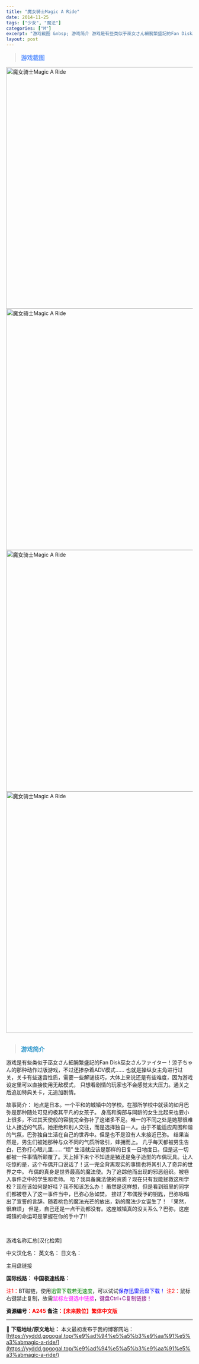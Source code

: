 ```yaml
---
title: "魔女骑士Magic A Ride"
date: 2014-11-25
tags: ["少女", "魔法"]
categories: ["M"]
excerpt: "游戏截图 &nbsp; 游戏简介 游戏是有些类似于巫女さん細腕繁盛記的Fan Disk巫女さんファイター！涼子ちゃん的那种动作过版游戏，不过还掺杂着ADV模式…… 也就是操纵女主角进行过关，关卡有些迷宫性质，需要一些解谜技巧，大体上来说还是有些难度，因为游戏设定里可以直接使用无敌模式， 只想看剧情的&hellip;"
layout: post
---
```


<div>
<blockquote><b><span style="font-size: 12pt; color: #6699ff;">游戏截图</span></b></blockquote>
<div><img title="点击放大" src="https://yyddd.gogogal.top/wp-content/uploads/2025/04/20250430_6811ea0aaab7f.webp" alt="魔女骑士Magic A Ride" width="650" /></div>
<div><img title="点击放大" src="https://yyddd.gogogal.top/wp-content/uploads/2025/04/20250430_6811ea0c0fdc2.webp" alt="魔女骑士Magic A Ride" width="650" /></div>
<div><img title="点击放大" src="https://cdn.ttloli.com/pic/005ODKsIgy1fi91v5m4q7j30mo0hq799.webp" alt="魔女骑士Magic A Ride" width="650" /></div>
<div><img title="点击放大" src="https://yyddd.gogogal.top/wp-content/uploads/2025/04/20250430_6811ea12b3ff1.webp" alt="魔女骑士Magic A Ride" width="650" /></div>
&nbsp;
<blockquote><b><span style="font-size: 12pt; color: #3399cc;">游戏简介</span></b></blockquote>
<div>游戏是有些类似于巫女さん細腕繁盛記的Fan Disk巫女さんファイター！涼子ちゃん的那种动作过版游戏，不过还掺杂着ADV模式……
也就是操纵女主角进行过关，关卡有些迷宫性质，需要一些解谜技巧，大体上来说还是有些难度，因为游戏设定里可以直接使用无敌模式， 只想看剧情的玩家也不会感觉太大压力。通关之后追加特典关卡，无追加剧情。

故事简介：
地点是日本。一个平和的城镇中的学校。在那所学校中就读的如月巴弥是那种随处可见的极其平凡的女孩子。
身高和胸部与同龄的女生比起来也要小上很多，不过其天使般的容貌完全弥补了这诸多不足。唯一的不同之处是她那很难让人接近的气质。她拒绝和别人交往，而是选择独自一人。由于不能适应周围和谐的气氛，巴弥独自生活在自己的世界中。但是也不是没有人来接近巴弥。
结果当然是，男生们被她那种与众不同的气质所吸引，蜂拥而上。
几乎每天都被男生告白，巴弥打心眼儿里……
“烦”
生活就应该是那样的日复一日地度日。但是这一切都被一件事情所颠覆了。天上掉下来个不知道是猪还是兔子造型的布偶玩具。让人吃惊的是，这个布偶开口说话了！这一完全背离现实的事情也将其引入了奇异的世界之中。
布偶的真身是世界最高的魔法使。为了追踪他而出现的邪恶组织。被卷入事件之中的学生和老师。
哈？我具备魔法使的资质？现在只有我能拯救这所学校？现在该如何是好哇？我不知该怎么办！
虽然是这样想，但是看到班里的同学们都被卷入了这一事件当中，巴弥心急如焚。
接过了布偶授予的钥匙，巴弥咏唱出了宣誓的言辞。随着桃色的魔法光芒的放出，新的魔法少女诞生了！
「果然，很麻烦」
但是，自己还是一点干劲都没有。这座城镇真的没关系么？巴弥，这座城镇的命运可是掌握在你的手中了!!</div>
&nbsp;

游戏名称汇总[汉化检索]

中文汉化名：
英文名：
日文名：
</div>
<div class="panel panel-primary">
<div class="panel-heading">主用盘链接</div>
<div class="panel-body">

<b>国际线路：</b>
<b>中国极速线路：</b>


<span style="color: #ff0000;">注1：</span>BT磁链，使用<span style="color: #008000;">迅雷下载若无速度</span>，可以试试<span style="color: #0000ff;">保存迅雷云盘下载！</span>
<span style="color: #ff0000;">注2：</span>鼠标右键禁止复制，故需<span style="color: #ff00ff;">鼠标左键选中链接</span>，<span style="color: #800080;">键盘Ctrl+C复制链接！</span>

</div>
<div class="panel-footer"><span style="color: #ff0000;"><b><span style="color: #000000;">资源编号</span>：A245</b></span>
<span style="color: #ff0000;"><b><span style="color: #000000;">备注</span>：【未来数位】繁体中文版</b></span></div>
</div>

---
📖 **下载地址/原文地址：** 本文最初发布于我的博客网站：[https://yyddd.gogogal.top/%e9%ad%94%e5%a5%b3%e9%aa%91%e5%a3%abmagic-a-ride/](https://yyddd.gogogal.top/%e9%ad%94%e5%a5%b3%e9%aa%91%e5%a3%abmagic-a-ride/)

